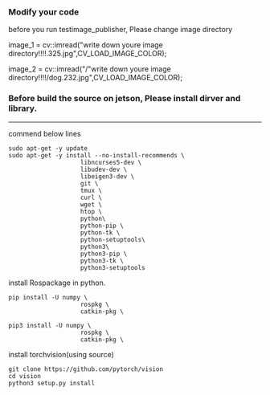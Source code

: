 
###  Modify your code

before you run testimage_publisher, Please change image directory


image_1 = cv::imread("write down youre image directory!!!!.325.jpg",CV_LOAD_IMAGE_COLOR);

image_2 = cv::imread("/"write down youre image directory!!!!/dog.232.jpg",CV_LOAD_IMAGE_COLOR);



### Before build the source on jetson, Please install dirver and library.

----------------------------------------------------------------------------------------------------
commend below lines 

```
sudo apt-get -y update
sudo apt-get -y install --no-install-recommends \
                    libncurses5-dev \
                    libudev-dev \
                    libeigen3-dev \
                    git \
                    tmux \
                    curl \
                    wget \
                    htop \
                    python\
                    python-pip \
                    python-tk \
                    python-setuptools\
                    python3\
                    python3-pip \
                    python3-tk \
                    python3-setuptools
```
install Rospackage in python.
```
pip install -U numpy \
                    rospkg \
                    catkin-pkg \
                    
pip3 install -U numpy \
                    rospkg \
                    catkin-pkg \

```
install torchvision(using source)
```
git clone https://github.com/pytorch/vision
cd vision
python3 setup.py install

```
